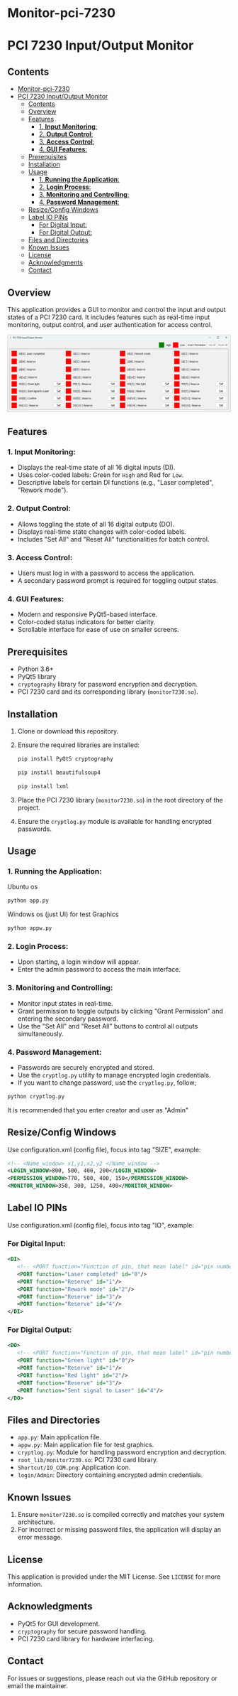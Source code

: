 # Monitor-pci-7230
# PCI 7230 Input/Output Monitor

## Contents

- [Monitor-pci-7230](#monitor-pci-7230)
- [PCI 7230 Input/Output Monitor](#pci-7230-inputoutput-monitor)
  - [Contents](#contents)
  - [Overview](#overview)
  - [Features](#features)
    - [1. **Input Monitoring**:](#1-input-monitoring)
    - [2. **Output Control**:](#2-output-control)
    - [3. **Access Control**:](#3-access-control)
    - [4. **GUI Features**:](#4-gui-features)
  - [Prerequisites](#prerequisites)
  - [Installation](#installation)
  - [Usage](#usage)
    - [1. **Running the Application**:](#1-running-the-application)
    - [2. **Login Process**:](#2-login-process)
    - [3. **Monitoring and Controlling**:](#3-monitoring-and-controlling)
    - [4. **Password Management**:](#4-password-management)
  - [Resize/Config Windows](#resizeconfig-windows)
  - [Label IO PINs](#label-io-pins)
    - [For Digital Input:](#for-digital-input)
    - [For Digital Output:](#for-digital-output)
  - [Files and Directories](#files-and-directories)
  - [Known Issues](#known-issues)
  - [License](#license)
  - [Acknowledgments](#acknowledgments)
  - [Contact](#contact)

## Overview

This application provides a GUI to monitor and control the input and output states of a PCI 7230 card. It includes features such as real-time input monitoring, output control, and user authentication for access control.

![Mainly Work](Shortcut/images/main.png)

## Features

### 1. **Input Monitoring**:
   - Displays the real-time state of all 16 digital inputs (DI).
   - Uses color-coded labels: Green for `High` and Red for `Low`.
   - Descriptive labels for certain DI functions (e.g., "Laser completed", "Rework mode").

### 2. **Output Control**:
   - Allows toggling the state of all 16 digital outputs (DO).
   - Displays real-time state changes with color-coded labels.
   - Includes "Set All" and "Reset All" functionalities for batch control.

### 3. **Access Control**:
   - Users must log in with a password to access the application.
   - A secondary password prompt is required for toggling output states.

### 4. **GUI Features**:
   - Modern and responsive PyQt5-based interface.
   - Color-coded status indicators for better clarity.
   - Scrollable interface for ease of use on smaller screens.

## Prerequisites

- Python 3.6+
- PyQt5 library
- `cryptography` library for password encryption and decryption.
- PCI 7230 card and its corresponding library (`monitor7230.so`).

## Installation

1. Clone or download this repository.
2. Ensure the required libraries are installed:
   ```bash
   pip install PyQt5 cryptography
   ```
   
      ```bash
   pip install beautifulsoup4
   ```

      ```bash
   pip install lxml
   ```
3. Place the PCI 7230 library (`monitor7230.so`) in the root directory of the project.
4. Ensure the `cryptlog.py` module is available for handling encrypted passwords.

## Usage

### 1. **Running the Application**:
   Ubuntu os
   ```bash
   python app.py
   ```

   Windows os (just UI) for test Graphics
   ```bash
   python appw.py
   ```

### 2. **Login Process**:
   - Upon starting, a login window will appear.
   - Enter the admin password to access the main interface.

### 3. **Monitoring and Controlling**:
   - Monitor input states in real-time.
   - Grant permission to toggle outputs by clicking "Grant Permission" and entering the secondary password.
   - Use the "Set All" and "Reset All" buttons to control all outputs simultaneously.

### 4. **Password Management**:
   - Passwords are securely encrypted and stored.
   - Use the `cryptlog.py` utility to manage encrypted login credentials.
   - If you want to change password, use the `cryptlog.py`, follow;
   ```bash
   python cryptlog.py
   ```
   It is recommended that you enter creator and user  as "Admin"


## Resize/Config Windows

Use configuration.xml (config file), focus into tag "SIZE", example:
```xml
<!-- <Name_window> x1,y1,x2,y2 </Name_window -->
<LOGIN_WINDOW>800, 500, 400, 200</LOGIN_WINDOW>  
<PERMISSION_WINDOW>770, 500, 400, 150</PERMISSION_WINDOW>
<MONITOR_WINDOW>350, 300, 1250, 400</MONITOR_WINDOW>
```

## Label IO PINs

Use configuration.xml (config file), focus into tag "IO", example:
### For Digital Input:
```xml
<DI>
   <!-- <PORT function="Function of pin, that mean label" id="pin number" /> -->
   <PORT function="Laser completed" id="0"/>
   <PORT function="Reserve" id="1"/>
   <PORT function="Rework mode" id="2"/>
   <PORT function="Reserve" id="3"/>
   <PORT function="Reserve" id="4"/>
</DI>
```

### For Digital Output:
```xml
<DO>
   <!-- <PORT function="Function of pin, that mean label" id="pin number" /> -->
   <PORT function="Green light" id="0"/>
   <PORT function="Reserve" id="1"/>
   <PORT function="Red light" id="2"/>
   <PORT function="Reserve" id="3"/>
   <PORT function="Sent signal to Laser" id="4"/>
</DO>
```

## Files and Directories

- `app.py`: Main application file.
- `appw.py`: Main application file for test graphics.
- `cryptlog.py`: Module for handling password encryption and decryption.
- `root_lib/monitor7230.so`: PCI 7230 card library.
- `Shortcut/IO_COM.png`: Application icon.
- `login/Admin`: Directory containing encrypted admin credentials.

## Known Issues

1. Ensure `monitor7230.so` is compiled correctly and matches your system architecture.
2. For incorrect or missing password files, the application will display an error message.

## License

This application is provided under the MIT License. See `LICENSE` for more information.

## Acknowledgments

- PyQt5 for GUI development.
- `cryptography` for secure password handling.
- PCI 7230 card library for hardware interfacing.

## Contact

For issues or suggestions, please reach out via the GitHub repository or email the maintainer.

